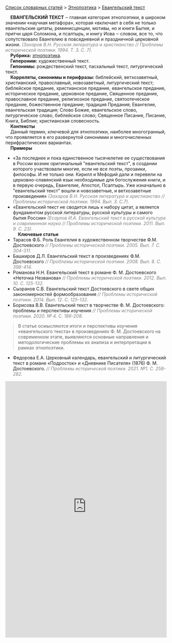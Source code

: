 <style>
st { color: Gray;
  font-style: italic;}
</style>

[Список словарных статей](https://thesaurus-dostoevsky.github.io/Thesaurus/) > [Этнопоэтика](ethnopoe.md) > [Евангельский текст](евангельский_текст.md) 

&nbsp;&nbsp;&nbsp;&nbsp;**ЕВАНГЕЛЬСКИЙ ТЕКСТ**  ‒ главная категория этнопоэтики,  в широком значении «научная метафора», которая «включает в себя не только евангельские цитаты, реминисценции, мотивы, но и книги Бытия, и притчи царя Соломона, и псалтырь, и книгу Иова ‒ словом, все то, что сопутствовало Евангелию в повседневной и праздничной церковной жизни.<st> (Захаров В.Н. Русская литература и христианство // Проблемы исторической поэтики. 1994. Т. 3. С. 7).</st>  
&nbsp;&nbsp;&nbsp;&nbsp;**Рубрика:** [этнопоэтика](ethnopoe.md).  
&nbsp;&nbsp;&nbsp;&nbsp;**Гипероним:** художественный текст.  
&nbsp;&nbsp;&nbsp;&nbsp;**Гипонимы:** рождественский текст, пасхальный текст, литургический текст.  
&nbsp;&nbsp;&nbsp;&nbsp;**Корреляты, синонимы и перифразы:** библейский, ветхозаветный, христианский, православный, новозаветный, литургический текст; библейское предание,  христианское предание, евангельское предание,  историческое предание,  церковное предание,  Священное предание,  православное предание,  религиозное предание,  святоотеческое предание,  божественное предание; традиция Предания;  Евангелие, евангельская традиция; Слово Божие, евангельское слово,  литургическое слово,  библейское слово; Священное Писание, Писание, Книга, Библия; христианская словесность.  
&nbsp;&nbsp;&nbsp;&nbsp;**Контексты**  
&nbsp;&nbsp;&nbsp;&nbsp;Данный термин, ключевой для этнопоэтики, наиболее многогранный, что проявляется в его развернутой синонимии и многочисленных перифрастических вариантах.  <br>
&nbsp;&nbsp;&nbsp;&nbsp;**Примеры**  
* «За последнее и пока единственное тысячелетие ее существования в России возник оригинальный "евангельский текст", в создании которого участвовали многие, если не все поэты, прозаики, философы. И не только они. Кирилл и Мефодий дали и перевели на церковно-славянский язык необходимые для богослужения книги, и в первую очередь, Евангелие, Апостол, Псалтырь. Уже изначально в "евангельский текст" вошли и новозаветные, и ветхозаветные произведения» <st> (Захаров В.Н. Русская литература и христианство // Проблемы исторической поэтики. 1994. Вып.  3. С.7).</st>  
* «Евангельский текст не сводится лишь к набору цитат, а является фундаментом русской литературы, русской культуры и самого бытия России» <st>(Есаулов И.А. Евангельский текст в русской культуре и современная наука // Проблемы исторической поэтики. 2011. Вып.  9. С. 23).</st>  
&nbsp;&nbsp;&nbsp;&nbsp;**Ключевые статьи**  
* Тарасов Ф.Б. Роль Евангелия в художественном творчестве Ф.М. Достоевского <st>// Проблемы исторической поэтики. 2005. Вып.  7. С. 304-311.</st>
* Башкиров Д.Л. Евангельский текст в произведениях Ф.М. Достоевского <st> // Проблемы исторической поэтики. 2008. Вып.  8. С. 398-414.</st>  
* Романова Н.Н. Евангельский текст в романе Ф. М. Достоевского «Неточка Незванова» <st>// Проблемы исторической поэтики. 2012. Вып.  10. С. 125-132.</st>
* Сызранов С.В. Евангельский текст Достоевского в свете общих закономерностей формообразования  <st>// Проблемы исторической поэтики. 2014. Вып.  12. С. 125-132.</st>
* Борисова В.В. Евангельский текст в творчестве Ф. М. Достоевского: проблемы и перспективы изучения <st>// Проблемы исторической поэтики. 2020. № 4. С. 186-208.</st>  
> В статье осмысляются итоги и перспективы изучения «евангельского текста» в произведениях Ф. М. Достоевского на современном этапе, выявляются основные направления и методологические проблемы их анализа и интерпретации в рамках этнопоэтики.
* Федорова Е.А. Церковный календарь, евангельский и литургический текст в романе «Подросток» и «Дневнике Писателя» (1876) Ф. М. Достоевского. <st>// Проблемы исторической поэтики. 2021. №1. С. 258-282.</st>

<iframe src="https://thesaurus-dostoevsky.github.io/nk/евангельский_текст.html" style="border:0px;width:100%;height:800px" allowfullscreen="true" webkitallowfullscreen="true" mozallowfullscreen="true">

